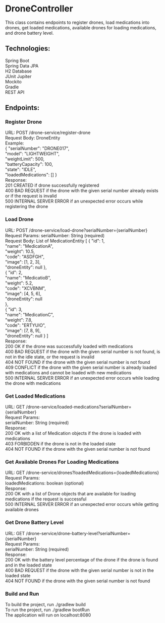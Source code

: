 # DroneController  
This class contains endpoints to register drones, load medications into drones, get loaded medications, available drones for loading medications, and drone battery level.  

## Technologies:  
Spring Boot  
Spring Data JPA  
H2 Database  
JUnit Jupiter  
Mockito  
Gradle    
REST API

## Endpoints:  
### Register Drone
URL: POST /drone-service/register-drone  
Request Body: DroneEntity  
Example:  
{
"serialNumber": "DRONE017",  
"model": "LIGHTWEIGHT",  
"weightLimit": 500,  
"batteryCapacity": 100,  
"state": "IDLE",  
"loadedMedications": []
}  
Response:  
201 CREATED if drone successfully registered  
400 BAD REQUEST if the drone with the given serial number already exists or if the request is invalid  
500 INTERNAL SERVER ERROR if an unexpected error occurs while registering the drone  
### Load Drone  
URL: POST /drone-service/load-drone?serialNumber={serialNumber}  
Request Params:
serialNumber: String (required)  
Request Body: List of MedicationEntity
[
{
"id": 1,  
"name": "MedicationA",  
"weight": 10.5,  
"code": "ASDFGH",  
"image": [1, 2, 3],  
"droneEntity": null
},  
{
"id": 2,  
"name": "MedicatioB",  
"weight": 5.2,  
"code": "XCVBNM",  
"image": [4, 5, 6],  
"droneEntity": null  
},  
{
"id": 3,  
"name": "MedicationC",  
"weight": 7.8,  
"code": "ERTYUIO",  
"image": [7, 8, 9],  
"droneEntity": null
}
]  
Response:  
200 OK if the drone was successfully loaded with medications  
400 BAD REQUEST if the drone with the given serial number is not found, is not in the idle state, or the request is invalid  
404 NOT FOUND if the drone with the given serial number is not found  
409 CONFLICT if the drone with the given serial number is already loaded with medications and cannot be loaded with new medications  
500 INTERNAL SERVER ERROR if an unexpected error occurs while loading the drone with medications  
### Get Loaded Medications  
URL: GET /drone-service/loaded-medications?serialNumber={serialNumber}  
Request Params:  
serialNumber: String (required)  
Response:  
200 OK with a list of Medication objects if the drone is loaded with medications  
403 FORBIDDEN if the drone is not in the loaded state  
404 NOT FOUND if the drone with the given serial number is not found  
### Get Available Drones For Loading Medications  
URL: GET /drone-service/drones?loadedMedications={loadedMedications}  
Request Params:  
loadedMedications: boolean (optional)  
Response:  
200 OK with a list of Drone objects that are available for loading medications if the request is successful  
500 INTERNAL SERVER ERROR if an unexpected error occurs while getting available drones  
### Get Drone Battery Level  
URL: GET /drone-service/drone-battery-level?serialNumber={serialNumber}  
Request Params:  
serialNumber: String (required)  
Response:  
200 OK with the battery level percentage of the drone if the drone is found and in the loaded state  
400 BAD REQUEST if the drone with the given serial number is not in the loaded state  
404 NOT FOUND if the drone with the given serial number is not found  
### Build and Run  
To build the project, run ./gradlew build  
To run the project, run ./gradlew bootRun  
The application will run on localhost:8080  